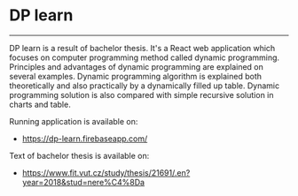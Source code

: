 # DP learn
------------------------

DP learn is a result of bachelor thesis. It's a React web application which focuses on computer programming method called dynamic programming. Principles and advantages of dynamic programming are explained on several examples. Dynamic programming algorithm is explained both theoretically and also practically by a dynamically filled up table. Dynamic programming solution is also compared with simple recursive solution in charts and table.

Running application is available on:
- https://dp-learn.firebaseapp.com/

Text of bachelor thesis is available on:
- https://www.fit.vut.cz/study/thesis/21691/.en?year=2018&stud=nere%C4%8Da
